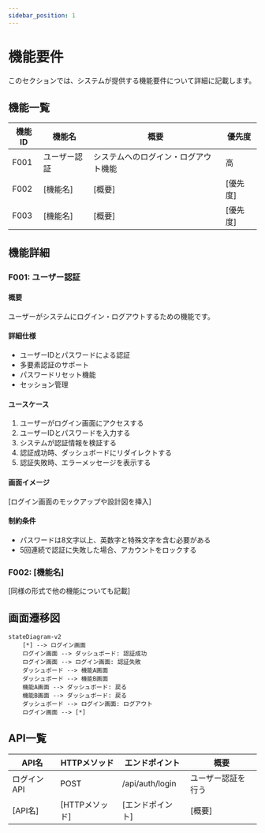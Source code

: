 ```yaml
---
sidebar_position: 1
---
```


# 機能要件

このセクションでは、システムが提供する機能要件について詳細に記載します。

## 機能一覧

| 機能ID | 機能名 | 概要 | 優先度 |
|--------|-------|------|--------|
| F001 | ユーザー認証 | システムへのログイン・ログアウト機能 | 高 |
| F002 | [機能名] | [概要] | [優先度] |
| F003 | [機能名] | [概要] | [優先度] |

## 機能詳細

### F001: ユーザー認証

#### 概要
ユーザーがシステムにログイン・ログアウトするための機能です。

#### 詳細仕様
- ユーザーIDとパスワードによる認証
- 多要素認証のサポート
- パスワードリセット機能
- セッション管理

#### ユースケース
1. ユーザーがログイン画面にアクセスする
2. ユーザーIDとパスワードを入力する
3. システムが認証情報を検証する
4. 認証成功時、ダッシュボードにリダイレクトする
5. 認証失敗時、エラーメッセージを表示する

#### 画面イメージ
[ログイン画面のモックアップや設計図を挿入]

#### 制約条件
- パスワードは8文字以上、英数字と特殊文字を含む必要がある
- 5回連続で認証に失敗した場合、アカウントをロックする

### F002: [機能名]

[同様の形式で他の機能についても記載]

## 画面遷移図

```mermaid
stateDiagram-v2
    [*] --> ログイン画面
    ログイン画面 --> ダッシュボード: 認証成功
    ログイン画面 --> ログイン画面: 認証失敗
    ダッシュボード --> 機能A画面
    ダッシュボード --> 機能B画面
    機能A画面 --> ダッシュボード: 戻る
    機能B画面 --> ダッシュボード: 戻る
    ダッシュボード --> ログイン画面: ログアウト
    ログイン画面 --> [*]
```

## API一覧

| API名 | HTTPメソッド | エンドポイント | 概要 |
|-------|-------------|--------------|------|
| ログインAPI | POST | /api/auth/login | ユーザー認証を行う |
| [API名] | [HTTPメソッド] | [エンドポイント] | [概要] |
